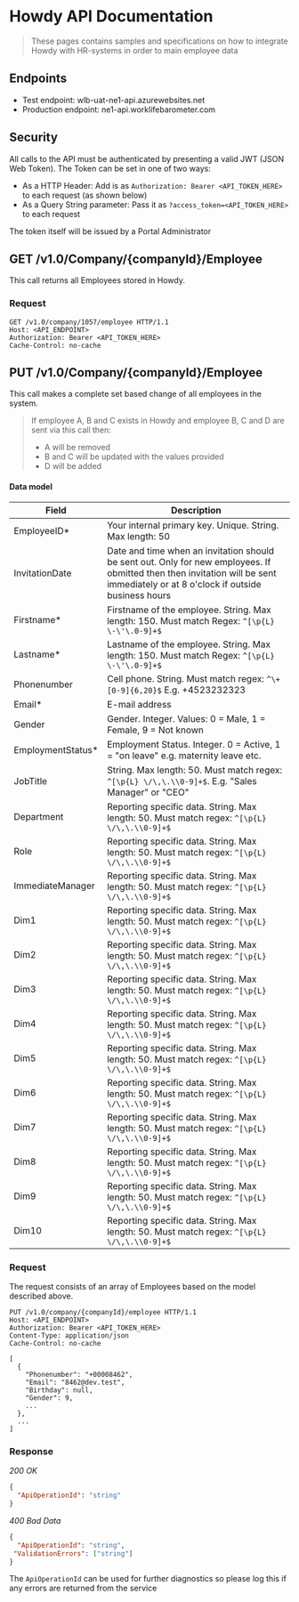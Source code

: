 # Howdy API Documentation
> These pages contains samples and specifications on how to integrate Howdy with HR-systems in order to main employee data

## Endpoints

- Test endpoint: wlb-uat-ne1-api.azurewebsites.net 
- Production endpoint: ne1-api.worklifebarometer.com

## Security
All calls to the API must be authenticated by presenting a valid JWT (JSON Web Token).
The Token can be set in one of two ways:
- As a HTTP Header: Add is as `Authorization: Bearer <API_TOKEN_HERE>` to each request (as shown below)
- As a Query String parameter: Pass it as `?access_token=<API_TOKEN_HERE>` to each request

The token itself will be issued by a Portal Administrator

## GET /v1.0/Company/{companyId}/Employee
This call returns all Employees stored in Howdy.
### Request
```http
GET /v1.0/company/1057/employee HTTP/1.1
Host: <API_ENDPOINT>
Authorization: Bearer <API_TOKEN_HERE>
Cache-Control: no-cache
```

## PUT /v1.0/Company/{companyId}/Employee
This call makes a complete set based change of all employees in the system.

>If employee A, B and C exists in Howdy and employee B, C and D are sent via this call then:
>- A will be removed
>- B and C will be updated with the values provided
>- D will be added

#### Data model

| Field             | Description                                                                  |
| ----------------- | ---------------------------------------------------------------------------- |
| EmployeeID*       | Your internal primary key. Unique. String. Max length: 50                    |
| InvitationDate    | Date and time when an invitation should be sent out. Only for new employees. If obmitted then then invitation will be sent immediately or at 8 o'clock if outside business hours                                     |
| Firstname*        | Firstname of the employee. String. Max length: 150. Must match Regex: `^[\p{L} \-\'\.0-9]+$` |
| Lastname*         | Lastname of the employee. String. Max length: 150. Must match Regex: `^[\p{L} \-\'\.0-9]+$` |
| Phonenumber       | Cell phone. String. Must match regex: `^\+[0-9]{6,20}$` E.g. +4523232323                |
| Email*            | E-mail address                   |
| Gender            | Gender. Integer. Values: 0 = Male, 1 = Female, 9 = Not known                   |
| EmploymentStatus* | Employment Status. Integer. 0 = Active, 1 = "on leave" e.g. maternity leave etc.  |
| JobTitle         | String. Max length: 50. Must match regex: `^[\p{L} \/\,\.\\0-9]+$`. E.g. "Sales Manager" or "CEO"     |
| Department       | Reporting specific data. String. Max length: 50. Must match regex: `^[\p{L} \/\,\.\\0-9]+$` |
| Role             | Reporting specific data. String. Max length: 50. Must match regex: `^[\p{L} \/\,\.\\0-9]+$` |
| ImmediateManager | Reporting specific data. String. Max length: 50. Must match regex: `^[\p{L} \/\,\.\\0-9]+$` |
| Dim1             | Reporting specific data. String. Max length: 50. Must match regex: `^[\p{L} \/\,\.\\0-9]+$` |
| Dim2             | Reporting specific data. String. Max length: 50. Must match regex: `^[\p{L} \/\,\.\\0-9]+$` |
| Dim3             | Reporting specific data. String. Max length: 50. Must match regex: `^[\p{L} \/\,\.\\0-9]+$` |
| Dim4             | Reporting specific data. String. Max length: 50. Must match regex: `^[\p{L} \/\,\.\\0-9]+$` |
| Dim5             | Reporting specific data. String. Max length: 50. Must match regex: `^[\p{L} \/\,\.\\0-9]+$` |
| Dim6             | Reporting specific data. String. Max length: 50. Must match regex: `^[\p{L} \/\,\.\\0-9]+$` |
| Dim7             | Reporting specific data. String. Max length: 50. Must match regex: `^[\p{L} \/\,\.\\0-9]+$` |
| Dim8             | Reporting specific data. String. Max length: 50. Must match regex: `^[\p{L} \/\,\.\\0-9]+$` |
| Dim9             | Reporting specific data. String. Max length: 50. Must match regex: `^[\p{L} \/\,\.\\0-9]+$` |
| Dim10            | Reporting specific data. String. Max length: 50. Must match regex: `^[\p{L} \/\,\.\\0-9]+$` |


### Request
The request consists of an array of Employees based on the model described above.
```http
PUT /v1.0/company/{companyId}/employee HTTP/1.1
Host: <API_ENDPOINT>
Authorization: Bearer <API_TOKEN_HERE>
Content-Type: application/json
Cache-Control: no-cache
 
[
  {
    "Phonenumber": "+00008462",
    "Email": "8462@dev.test",
    "Birthday": null,
    "Gender": 9,
    ...
  },
  ...
]
```

### Response

*200 OK*
```json
{
  "ApiOperationId": "string"
}
```

*400 Bad Data*
```json
{
  "ApiOperationId": "string",
 "ValidationErrors": ["string"]
}
``` 
The `ApiOperationId` can be used for further diagnostics so please log this if any errors are returned from the service
 


